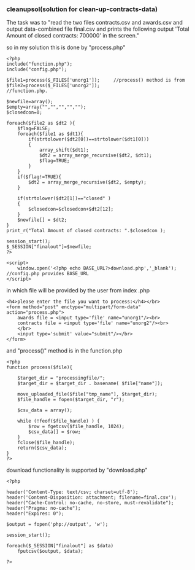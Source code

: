 <h3>cleanupsol(solution for clean-up-contracts-data)</h3>

The task was to "read the two files contracts.csv and awards.csv and output data-combined file final.csv and prints the following output 'Total Amount of closed contracts: 700000' in the screen."

so in my solution this is done by "process.php" 

	<?php
	include("function.php");
	include("config.php");
	
	$file1=process($_FILES['unorg1']);     //process() method is from
	$file2=process($_FILES['unorg2']);                               //function.php.
	
	$newfile=array();
	$empty=array("","","","","");
	$closedcon=0;
	
	foreach($file2 as $dt2 ){
	    $flag=FALSE;
	    foreach($file1 as $dt1){
	        if(strtolower($dt2[0])==strtolower($dt1[0]))
	        {
	            array_shift($dt1);
	            $dt2 = array_merge_recursive($dt2, $dt1);
	            $flag=TRUE;
	        }
	    }
	    if($flag!=TRUE){
	        $dt2 = array_merge_recursive($dt2, $empty);
	    }
	
	    if(strtolower($dt2[1])=="closed" )
	    {
	        $closedcon=$closedcon+$dt2[12];
	    }
	    $newfile[] = $dt2;
	}
	print_r("Total Amount of closed contracts: ".$closedcon );
	
	session_start();
	$_SESSION["finalout"]=$newfile;
	?>
	
	<script>
	    window.open('<?php echo BASE_URL?>download.php','_blank');  //config.php provides BASE_URL
	</script>

in which file will be provided by the user from index .php
	
	<h4>please enter the file you want to process:</h4></br>
	<form method="post" enctype="multipart/form-data" action="process.php">
	    awards file = <input type='file' name="unorg1"/><br>
	    contracts file = <input type='file' name="unorg2"/><br>
	    </br>
	    <input type='submit' value="submit"/></br>
	</form>
	
and "process()" method is in the function.php

	<?php
	function process($file){
	
	    $target_dir = "processingfile/";
	    $target_dir = $target_dir . basename( $file["name"]);
	
	    move_uploaded_file($file["tmp_name"], $target_dir);
	    $file_handle = fopen($target_dir, "r");
	
	    $csv_data = array();
	
	    while (!feof($file_handle) ) {
	        $row = fgetcsv($file_handle, 1024);
	        $csv_data[] = $row;
	    }
	    fclose($file_handle);
	    return($csv_data);
	}
	?>
	
download functionality is supported by "download.php"
	
	<?php
	
	header('Content-Type: text/csv; charset=utf-8');
	header('Content-Disposition: attachment; filename=final.csv');
	header("Cache-Control: no-cache, no-store, must-revalidate");
	header("Pragma: no-cache");
	header("Expires: 0");
	
	$output = fopen('php://output', 'w');
	
	session_start();
	
	foreach($_SESSION["finalout"] as $data)
	    fputcsv($output, $data);
	
	?>
	
